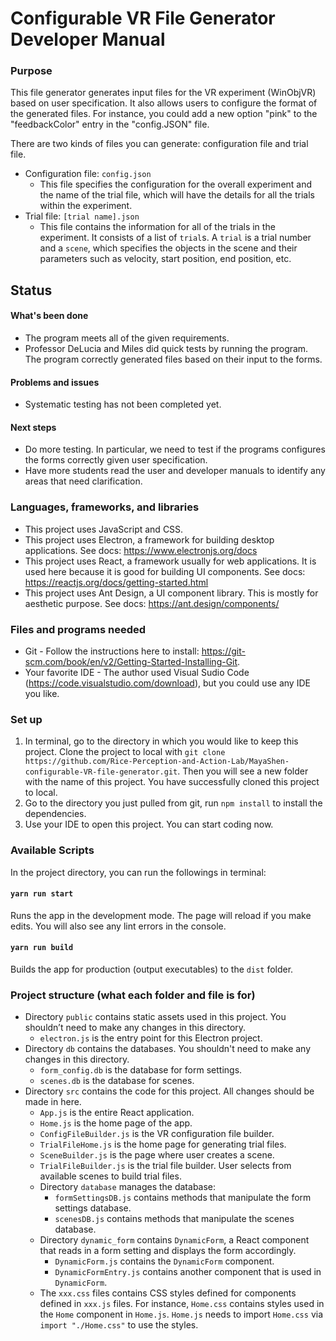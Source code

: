 # Configurable VR File Generator Developer Manual

### Purpose

This file generator generates input files for the VR experiment (WinObjVR) based on user specification. It also allows users to configure the format of the generated files. For instance, you could add a new option "pink" to the "feedbackColor" entry in the "config.JSON" file. 

There are two kinds of files you can generate: configuration file and trial file.
- Configuration file: `config.json`
    - This file specifies the configuration for the overall experiment and the name of the trial file, which will have the details for all the trials within the experiment.
- Trial file: `[trial name].json`
    - This file contains the information for all of the trials in the experiment. It consists of a list of `trial`s. A `trial` is a trial number and a `scene`, which specifies the objects in the scene and their parameters such as velocity, start position, end position, etc.

## Status

#### What's been done
- The program meets all of the given requirements.
- Professor DeLucia and Miles did quick tests by running the program. The program correctly generated files based on their input to the forms.

#### Problems and issues
- Systematic testing has not been completed yet.

#### Next steps
- Do more testing. In particular, we need to test if the programs configures the forms correctly given user specification. 
- Have more students read the user and developer manuals to identify any areas that need clarification.

### Languages, frameworks, and libraries
- This project uses JavaScript and CSS.
- This project uses Electron, a framework for building desktop applications. See docs: https://www.electronjs.org/docs
- This project uses React, a framework usually for web applications. It is used here because it is good for building UI components. See docs: https://reactjs.org/docs/getting-started.html
- This project uses Ant Design, a UI component library. This is mostly for aesthetic purpose. See docs: https://ant.design/components/

### Files and programs needed
- Git - Follow the instructions here to install: https://git-scm.com/book/en/v2/Getting-Started-Installing-Git.
- Your favorite IDE - The author used Visual Sudio Code (https://code.visualstudio.com/download), but you could use any IDE you like.

### Set up
1. In terminal, go to the directory in which you would like to keep this project. Clone the project to local with `git clone https://github.com/Rice-Perception-and-Action-Lab/MayaShen-configurable-VR-file-generator.git`. Then you will see a new folder with the name of this project. You have successfully cloned this project to local.
2. Go to the directory you just pulled from git, run `npm install` to install the dependencies.
3. Use your IDE to open this project. You can start coding now.

### Available Scripts

In the project directory, you can run the followings in terminal:

#### `yarn run start`

Runs the app in the development mode. The page will reload if you make edits. You will also see any lint errors in the console.

#### `yarn run build`

Builds the app for production (output executables) to the `dist` folder.<br />

### Project structure (what each folder and file is for)
- Directory `public` contains static assets used in this project. You shouldn’t need to make any changes in this directory.
    - `electron.js` is the entry point for this Electron project.
- Directory `db` contains the databases. You shouldn't need to make any changes in this directory.
    - `form_config.db` is the database for form settings.
    - `scenes.db` is the database for scenes.
- Directory `src` contains the code for this project. All changes should be made in here.
    - `App.js` is the entire React application.
    - `Home.js` is the home page of the app.
    - `ConfigFileBuilder.js` is the VR configuration file builder.
    - `TrialFileHome.js` is the home page for generating trial files.
    - `SceneBuilder.js` is the page where user creates a scene.
    - `TrialFileBuilder.js` is the trial file builder. User selects from available scenes to build trial files.
    - Directory `database` manages the database:
        - `formSettingsDB.js` contains methods that manipulate the form settings database.
        - `scenesDB.js` contains methods that manipulate the scenes database.
    - Directory `dynamic_form` contains `DynamicForm`, a React component that reads in a form setting and displays the form accordingly.
        - `DynamicForm.js` contains the `DynamicForm` component.
        - `DynamicFormEntry.js` contains another component that is used in `DynamicForm`.
    - The `xxx.css` files contains CSS styles defined for components defined in `xxx.js` files. For instance, `Home.css` contains styles used in the `Home` component in `Home.js`. `Home.js` needs to import `Home.css` via `import "./Home.css"` to use the styles.

